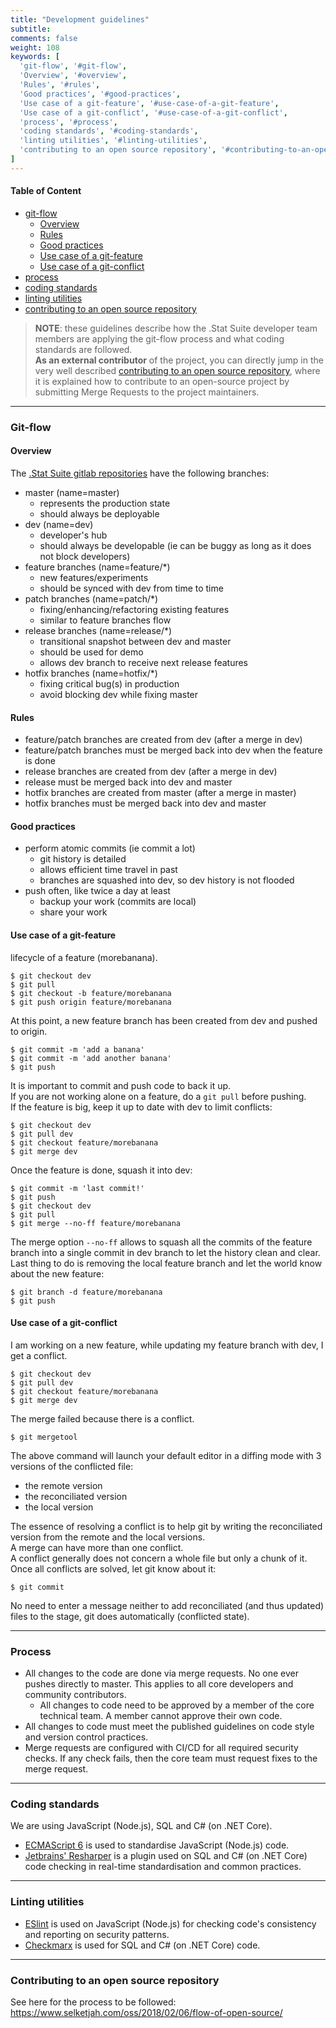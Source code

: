 ```yaml
---
title: "Development guidelines"
subtitle: 
comments: false
weight: 108
keywords: [
  'git-flow', '#git-flow',
  'Overview', '#overview',
  'Rules', '#rules',
  'Good practices', '#good-practices',
  'Use case of a git-feature', '#use-case-of-a-git-feature',
  'Use case of a git-conflict', '#use-case-of-a-git-conflict',
  'process', '#process',
  'coding standards', '#coding-standards',
  'linting utilities', '#linting-utilities',
  'contributing to an open source repository', '#contributing-to-an-open-source-repository',
]
---
```


#### Table of Content
- [git-flow](#git-flow)
  - [Overview](#overview)
  - [Rules](#rules)
  - [Good practices](#good-practices)
  - [Use case of a git-feature](#use-case-of-a-git-feature)
  - [Use case of a git-conflict](#use-case-of-a-git-conflict)
- [process](#process)
- [coding standards](#coding-standards)
- [linting utilities](#linting-utilities)
- [contributing to an open source repository](#contributing-to-an-open-source-repository)

> **NOTE**: these guidelines describe how the .Stat Suite developer team members are applying the git-flow process and what coding standards are followed.  
**As an external contributor** of the project, you can directly jump in the very well described [contributing to an open source repository](https://www.selketjah.com/oss/2018/02/06/flow-of-open-source/), where it is explained how to contribute to an open-source project by submitting Merge Requests to the project maintainers.

---

### Git-flow
#### Overview
The [.Stat Suite gitlab repositories](https://gitlab.com/sis-cc/.stat-suite) have the following branches:

- master (name=master)
    - represents the production state
    - should always be deployable
- dev (name=dev)
    - developer's hub
    - should always be developable (ie can be buggy as long as it does not block developers)
- feature branches (name=feature/*)
    - new features/experiments
    - should be synced with dev from time to time
- patch branches (name=patch/*)
    - fixing/enhancing/refactoring existing features
    - similar to feature branches flow
- release branches (name=release/*)
    - transitional snapshot between dev and master
    - should be used for demo
    - allows dev branch to receive next release features
- hotfix branches (name=hotfix/*)
    - fixing critical bug(s) in production
    - avoid blocking dev while fixing master

#### Rules

- feature/patch branches are created from dev (after a merge in dev) <br>
- feature/patch branches must be merged back into dev when the feature is done <br>
- release branches are created from dev (after a merge in dev) <br>
- release must be merged back into dev and master <br>
- hotfix branches are created from master (after a merge in master) <br>
- hotfix branches must be merged back into dev and master <br>

#### Good practices

- perform atomic commits (ie commit a lot) <br>
    - git history is detailed <br>
    - allows efficient time travel in past <br>
    - branches are squashed into dev, so dev history is not flooded <br>
- push often, like twice a day at least <br>
    - backup your work (commits are local) <br>
    - share your work <br>

#### Use case of a git-feature
lifecycle of a feature (morebanana).<br>

```
$ git checkout dev
$ git pull
$ git checkout -b feature/morebanana
$ git push origin feature/morebanana
```
At this point, a new feature branch has been created from dev and pushed to origin.
```
$ git commit -m 'add a banana'
$ git commit -m 'add another banana'
$ git push
```
It is important to commit and push code to back it up.  
If you are not working alone on a feature, do a `git pull` before pushing.  
If the feature is big, keep it up to date with dev to limit conflicts:
```
$ git checkout dev
$ git pull dev
$ git checkout feature/morebanana
$ git merge dev
```
Once the feature is done, squash it into dev:
```
$ git commit -m 'last commit!'
$ git push
$ git checkout dev
$ git pull
$ git merge --no-ff feature/morebanana
```
The merge option `--no-ff` allows to squash all the commits of the feature branch into a single commit in dev branch to let the history clean and clear.   
Last thing to do is removing the local feature branch and let the world know about the new feature:
```
$ git branch -d feature/morebanana
$ git push
```

#### Use case of a git-conflict
I am working on a new feature, while updating my feature branch with dev, I get a conflict.<br>

```
$ git checkout dev
$ git pull dev
$ git checkout feature/morebanana
$ git merge dev
```
The merge failed because there is a conflict.  
```
$ git mergetool
```
The above command will launch your default editor in a diffing mode with 3 versions of the conflicted file:

- the remote version
- the reconciliated version
- the local version

The essence of resolving a conflict is to help git by writing the reconciliated version from the remote and the local versions.  
A merge can have more than one conflict.  
A conflict generally does not concern a whole file but only a chunk of it.  
Once all conflicts are solved, let git know about it:  
```
$ git commit
```
No need to enter a message neither to add reconciliated (and thus updated) files to the stage, git does automatically (conflicted state).

---

### Process

- All changes to the code are done via merge requests. No one ever pushes directly to master. This applies to all core developers and community contributors.
    - All changes to code need to be approved by a member of the core technical team. A member cannot approve their own code.
- All changes to code must meet the published guidelines on code style and version control practices.
- Merge requests are configured with CI/CD for all required security checks. If any check fails, then the core team must request fixes to the merge request. 

---

### Coding standards

We are using JavaScript (Node.js), SQL and C# (on .NET Core).  

- [ECMAScript 6](https://en.wikipedia.org/wiki/ECMAScript#6th_Edition_-_ECMAScript_2015) is used to standardise JavaScript (Node.js) code.
- [Jetbrains' Resharper](https://www.jetbrains.com/resharper/features/code_analysis.html) is a plugin used on SQL and C# (on .NET Core) code checking in real-time standardisation and common practices.

---

### Linting utilities

- [ESlint](https://eslint.org/) is used on JavaScript (Node.js) for checking code's consistency and reporting on security patterns.<br>
- [Checkmarx](https://www.checkmarx.com/) is used for SQL and C# (on .NET Core) code.

---

### Contributing to an open source repository

See here for the process to be followed: https://www.selketjah.com/oss/2018/02/06/flow-of-open-source/

